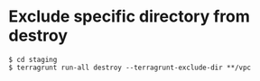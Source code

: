 # Exclude specific directory from destroy

```
$ cd staging
$ terragrunt run-all destroy --terragrunt-exclude-dir **/vpc
```